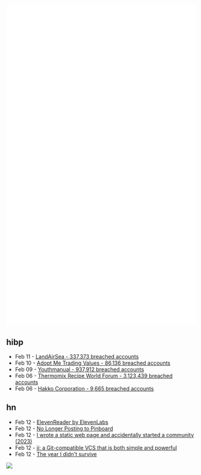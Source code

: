 ![Metrics](https://raw.githubusercontent.com/phixion/phixion/master/metrics.svg)

## hibp

<!--
for https://github.com/phixion/phixion/blob/main/.github/workflows/feeds.yml
-->
<!--START_SECTION:haveibeenpwnd-->
- Feb 11 - [LandAirSea - 337,373 breached accounts](https://haveibeenpwned.com/PwnedWebsites#LandAirSea)
- Feb 10 - [Adopt Me Trading Values - 86,136 breached accounts](https://haveibeenpwned.com/PwnedWebsites#AdoptMeTradingValues)
- Feb 09 - [Youthmanual - 937,912 breached accounts](https://haveibeenpwned.com/PwnedWebsites#Youthmanual)
- Feb 06 - [Thermomix Recipe World Forum - 3,123,439 breached accounts](https://haveibeenpwned.com/PwnedWebsites#Thermomix)
- Feb 06 - [Hakko Corporation - 9,665 breached accounts](https://haveibeenpwned.com/PwnedWebsites#Hakko)
<!--END_SECTION:haveibeenpwnd-->

## hn

<!--
for https://github.com/phixion/phixion/blob/main/.github/workflows/feeds.yml
-->
<!--START_SECTION:hn-->
- Feb 12 - [ElevenReader by ElevenLabs](https://elevenreader.io)
- Feb 12 - [No Longer Posting to Pinboard](https://www.gyford.com/phil/writing/2025/02/10/no-longer-pinboard/)
- Feb 12 - [I wrote a static web page and accidentally started a community (2023)](https://localfirstweb.dev/blog/2023-05-29-i-wrote-a-static-web-page)
- Feb 12 - [jj: a Git-compatible VCS that is both simple and powerful](https://github.com/jj-vcs/jj)
- Feb 12 - [The year I didn't survive](https://bessstillman.substack.com/p/the-year-i-didnt-survive)
<!--END_SECTION:hn-->

<!--
for https://yhype.me
-->
![](https://hit.yhype.me/github/profile?user_id=13013670)
